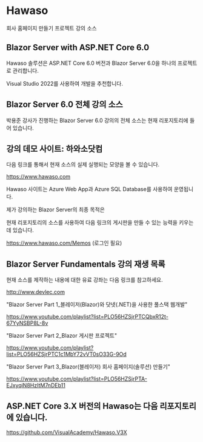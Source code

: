 # Hawaso
회사 홈페이지 만들기 프로젝트 강의 소스

## Blazor Server with ASP.NET Core 6.0 

Hawaso 솔루션은 ASP.NET Core 6.0 버전과 Blazor Server 6.0을 하나의 프로젝트로 관리합니다.

Visual Studio 2022를 사용하여 개발을 추천합니다. 


## Blazor Server 6.0 전체 강의 소스
박용준 강사가 진행하는 Blazor Server 6.0 강의의 전체 소스는 현재 리포지토리에 들어 있습니다. 


## 강의 데모 사이트: 하와소닷컴

다음 링크를 통해서 현재 소스의 실제 실행되는 모양을 볼 수 있습니다.

https://www.hawaso.com

Hawaso 사이트는 Azure Web App과 Azure SQL Database를 사용하여 운영됩니다.

제가 강의하는 Blazor Server의 최종 목적은 

현재 리포지토리의 소스를 사용하여 다음 링크의 게시판을 만들 수 있는 능력을 키우는데 있습니다. 

https://www.hawaso.com/Memos (로그인 필요) 

   
## Blazor Server Fundamentals 강의 재생 목록

현재 소스를 제작하는 내용에 대한 유료 강좌는 다음 링크를 참고하세요. 

http://www.devlec.com

"Blazor Server Part 1_블레이저(Blazor)와 닷넷(.NET)을 사용한 풀스택 웹개발"

https://www.youtube.com/playlist?list=PLO56HZSjrPTCQbxR12t-67YyNSBP8L-8v

"Blazor Server Part 2_Blazor 게시판 프로젝트"

https://www.youtube.com/playlist?list=PLO56HZSjrPTC1c1MbY72vVT0sO33G-9Od

"Blazor Server Part 3_Blazor(블레이저) 회사 홈페이지(솔루션) 만들기"

https://www.youtube.com/playlist?list=PLO56HZSjrPTA-EJxyqiN8HzItM7nDEb11


## ASP.NET Core 3.X 버전의 Hawaso는 다음 리포지토리에 있습니다.

https://github.com/VisualAcademy/Hawaso.V3X



